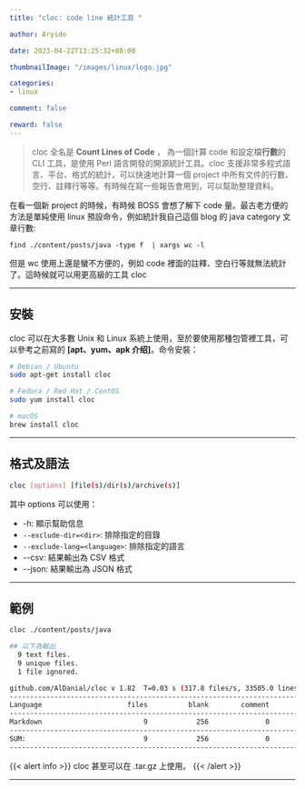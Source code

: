 ```yaml
---
title: "cloc: code line 統計工具 "

author: Aryido

date: 2023-04-22T13:25:32+08:00

thumbnailImage: "/images/linux/logo.jpg"

categories:
- linux

comment: false

reward: false
---
```

<!--BODY-->
> cloc 全名是 **Count Lines of Code** ， 為一個計算 code 和設定檔**行數**的 CLI 工具，是使用 Perl 語言開發的開源統計工具。cloc 支援非常多程式語言、平台、格式的統計，可以快速地計算一個 project 中所有文件的行數、空行、註釋行等等。有時候在寫一些報告會用到，可以幫助整理資料。
>

<!--more-->

在看一個新 project 的時候，有時候 BOSS 會想了解下 code 量。最古老方便的方法是單純使用 linux 預設命令，例如統計我自己這個 blog 的 java category 文章行數:
```shell
find ./content/posts/java -type f  | xargs wc -l
```

但是 wc 使用上還是蠻不方便的，例如 code 裡面的註釋、空白行等就無法統計了。這時候就可以用更高級的工具 cloc

---

## 安裝
cloc 可以在大多數 Unix 和 Linux 系統上使用，至於要使用那種包管裡工具，可以參考之前寫的 **[apt、yum、apk 介绍]**。命令安裝：
```bash
# Debian / Ubuntu
sudo apt-get install cloc

# Fedora / Red Hat / CentOS
sudo yum install cloc

# macOS
brew install cloc
```

---

## 格式及語法
```bash
cloc [options] [file(s)/dir(s)/archive(s)]

```
其中 options 可以使用：

- -h: 顯示幫助信息
- ```--exclude-dir=<dir>```: 排除指定的目錄
- ```--exclude-lang=<language>```: 排除指定的語言
- --csv: 結果輸出為 CSV 格式
- --json: 結果輸出為 JSON 格式

---

## 範例

```bash
cloc ./content/posts/java

## 以下為輸出
  9 text files.
  9 unique files.
  1 file ignored.

github.com/AlDanial/cloc v 1.82  T=0.03 s (317.8 files/s, 33505.0 lines/s)
-------------------------------------------------------------------------------
Language                     files          blank        comment           code
-------------------------------------------------------------------------------
Markdown                         9            256              0            693
-------------------------------------------------------------------------------
SUM:                             9            256              0            693
-------------------------------------------------------------------------------
```

{{< alert info >}}
cloc 甚至可以在 .tar.gz 上使用。
{{< /alert >}}

---





